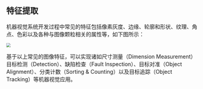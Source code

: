 ## 特征提取

​	机器视觉系统开发过程中常见的特征包括像素灰度、边缘、轮廓和形状、纹理、角点、色彩以及各种与图像颗粒相关的属性等，如下图所示：

<img src="C:\Users\h'p\Desktop\学习\labview进阶\图像处理与机器视觉\基础知识\imag\20210620215202201.png" style="zoom:67%;" />

基于以上常见的图像特征，可以实现诸如尺寸测量（Dimension Measurement）目标检测（Detection）、缺陷检查（Fault lnspection）、目标对准（Object Alignment）、分类计数（Sorting & Counting）以及目标追踪（Object Tracking）等机器视觉应用。



[不脱发的程序猿]: https://blog.csdn.net/m0_38106923/article/details/118075567
